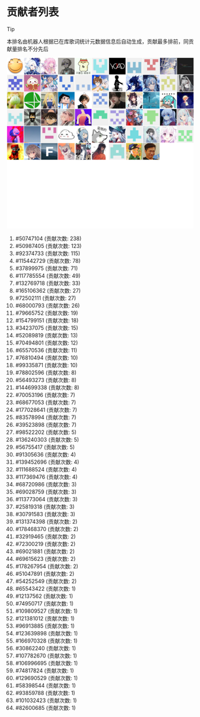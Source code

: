 # 贡献者列表

> [!TIP]
> 本排名由机器人根据已在库歌词统计元数据信息后自动生成，贡献最多排前，同贡献量排名不分先后

![贡献者头像画廊](./CONTRIBUTORS.svg)

1. #50747104 (贡献次数: 238)
2. #50987405 (贡献次数: 123)
3. #92374733 (贡献次数: 115)
4. #115442729 (贡献次数: 78)
5. #37899975 (贡献次数: 71)
6. #117785554 (贡献次数: 49)
7. #132769718 (贡献次数: 33)
8. #165106362 (贡献次数: 27)
9. #72502111 (贡献次数: 27)
10. #68000793 (贡献次数: 26)
11. #79665752 (贡献次数: 19)
12. #154799151 (贡献次数: 18)
13. #34237075 (贡献次数: 15)
14. #52089819 (贡献次数: 13)
15. #70494801 (贡献次数: 12)
16. #65570536 (贡献次数: 11)
17. #76810494 (贡献次数: 10)
18. #99335871 (贡献次数: 10)
19. #78802596 (贡献次数: 8)
20. #56493273 (贡献次数: 8)
21. #144699338 (贡献次数: 8)
22. #70053196 (贡献次数: 7)
23. #68677053 (贡献次数: 7)
24. #177028641 (贡献次数: 7)
25. #83578994 (贡献次数: 7)
26. #39523898 (贡献次数: 7)
27. #98522202 (贡献次数: 5)
28. #136240303 (贡献次数: 5)
29. #56755417 (贡献次数: 5)
30. #91305636 (贡献次数: 4)
31. #139452696 (贡献次数: 4)
32. #111688524 (贡献次数: 4)
33. #117369476 (贡献次数: 4)
34. #68720986 (贡献次数: 3)
35. #69028759 (贡献次数: 3)
36. #113773064 (贡献次数: 3)
37. #25819318 (贡献次数: 3)
38. #30791583 (贡献次数: 3)
39. #131374398 (贡献次数: 2)
40. #178468370 (贡献次数: 2)
41. #32919465 (贡献次数: 2)
42. #72300219 (贡献次数: 2)
43. #69021881 (贡献次数: 2)
44. #69615623 (贡献次数: 2)
45. #178267954 (贡献次数: 2)
46. #51047891 (贡献次数: 2)
47. #54252549 (贡献次数: 2)
48. #65543422 (贡献次数: 1)
49. #12137562 (贡献次数: 1)
50. #74950717 (贡献次数: 1)
51. #109809527 (贡献次数: 1)
52. #121381012 (贡献次数: 1)
53. #96913885 (贡献次数: 1)
54. #123639898 (贡献次数: 1)
55. #166970328 (贡献次数: 1)
56. #30862240 (贡献次数: 1)
57. #107782670 (贡献次数: 1)
58. #106996695 (贡献次数: 1)
59. #74817824 (贡献次数: 1)
60. #129690529 (贡献次数: 1)
61. #58398544 (贡献次数: 1)
62. #93859788 (贡献次数: 1)
63. #101032423 (贡献次数: 1)
64. #82600685 (贡献次数: 1)

